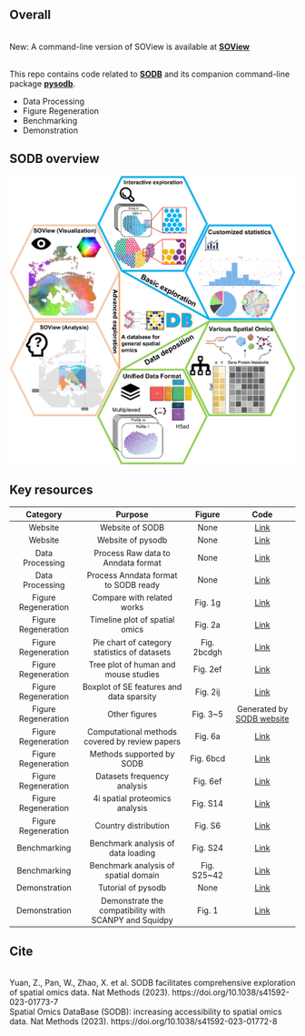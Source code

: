 ## Overall
<br> New: A command-line version of SOView is available at [**SOView**](https://soview-doc.readthedocs.io/en/latest/index.html)

<br>This repo contains code related to [**SODB**](https://gene.ai.tencent.com/SpatialOmics/) and 
its companion command-line package [**pysodb**](https://github.com/TencentAILabHealthcare/pysodb).
- Data Processing
- Figure Regeneration
- Benchmarking 
- Demonstration



## SODB overview

![SODB](Images/SODB.jpg)



## Key resources
|  Category | Purpose   |  Figure | Code |
| :------------: | :------------: | :------------: |:------------: |
| Website| Website of SODB | None |[Link](https://gene.ai.tencent.com/SpatialOmics/)|
| Website| Website of pysodb | None |[Link](https://pysodb.readthedocs.io/en/latest/index.html)|
| Data Processing | Process Raw data to Anndata format | None |[Link](Raw2Anndata/)|
| Data Processing | Process Anndata format to SODB ready | None | [Link](Anndata2SODB)|
|Figure Regeneration | Compare with related works | Fig. 1g | [Link](FigureGeneration/Figure1g.ipynb)|
|Figure Regeneration | Timeline plot of spatial omics | Fig. 2a | [Link](FigureGeneration/Figure1g.ipynb)|
|Figure Regeneration | Pie chart of category statistics of datasets | Fig. 2bcdgh | [Link](FigureGeneration/Figure2bcdgh.ipynb)|
|Figure Regeneration | Tree plot of human and mouse studies | Fig. 2ef | [Link](FigureGeneration/Figure2ef.ipynb)|
|Figure Regeneration | Boxplot of SE features and data sparsity | Fig. 2ij | [Link](FigureGeneration/Figure2ij.ipynb)|
|Figure Regeneration | Other figures | Fig. 3~5 | Generated by [SODB website](https://gene.ai.tencent.com/SpatialOmics/)|
|Figure Regeneration | Computational methods covered by review papers | Fig. 6a | [Link](FigureGeneration/Figure6a.ipynb)|
|Figure Regeneration | Methods supported by SODB | Fig. 6bcd | [Link](FigureGeneration/Figure6bcd.ipynb)|
|Figure Regeneration | Datasets frequency analysis | Fig. 6ef | [Link](FigureGeneration/Figure6ef.ipynb)|
|Figure Regeneration | 4i spatial proteomics analysis | Fig. S14 | [Link](FigureGeneration/FigureS14.ipynb)|
|Figure Regeneration | Country distribution | Fig. S6 | [Link](FigureGeneration/FigureS6.ipynb)|
|Benchmarking | Benchmark analysis of data loading | Fig. S24 | [Link](Benchmark_time_memory/Benchmark_chen2021dissecting.ipynb)|
|Benchmarking | Benchmark analysis of spatial domain | Fig. S25~42 | [Link](Benchmark_domain/)|
| Demonstration | Tutorial of pysodb |None| [Link](https://pysodb.readthedocs.io/en/latest/index.html)|
| Demonstration | Demonstrate the compatibility with SCANPY and Squidpy |Fig. 1| [Link](Demonstration/)|


## Cite
<br>
Yuan, Z., Pan, W., Zhao, X. et al. SODB facilitates comprehensive exploration of spatial omics data. Nat Methods (2023). https://doi.org/10.1038/s41592-023-01773-7

<br>
Spatial Omics DataBase (SODB): increasing accessibility to spatial omics data. Nat Methods (2023). https://doi.org/10.1038/s41592-023-01772-8



